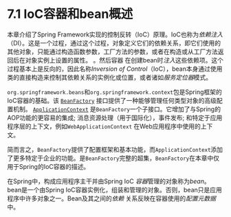 # 7.1 IoC容器和bean概述

本章介绍了Spring Framework实现的控制反转（IoC）原理。IoC也称为*依赖注入*（DI）。这是一个过程，通过这个过程，对象定义它们的依赖关系，即它们使用的其他对象，只能通过构造函数参数，工厂方法的参数，或者在构造或从工厂方法返回后在对象实例上设置的属性。 。然后容器 在创建bean时*注入*这些依赖项。这个过程基本上是反向的，因此名称*Inversion of Control*（IoC），bean本身通过使用类的直接构造来控制其依赖关系的实例化或位置，或者诸如*服务定位器*模式。

`org.springframework.beans`和`org.springframework.context`包是Spring框架的IoC容器的基础。该 [`BeanFactory`](https://docs.spring.io/spring-framework/docs/4.3.24.RELEASE/javadoc-api/org/springframework/beans/factory/BeanFactory.html) 接口提供了一种能够管理任何类型对象的高级配置机制。 [`ApplicationContext`](https://docs.spring.io/spring-framework/docs/4.3.24.RELEASE/javadoc-api/org/springframework/context/ApplicationContext.html) 是`BeanFactory`一个子接口。它增加了与Spring的AOP功能的更容易的集成; 消息资源处理（用于国际化），事件发布; 和特定于应用程序层的上下文，例如`WebApplicationContext` 在Web应用程序中使用的上下文。

简而言之，`BeanFactory`提供了配置框架和基本功能，而`ApplicationContext`添加了更多特定于企业的功能。是`BeanFactory`完整的超集，`BeanFactory`在本章中仅用于Spring的IoC容器的描述。

在Spring中，构成应用程序主干并由Spring IoC *容器*管理的对象称为*bean*。bean是一个由Spring IoC容器实例化，组装和管理的对象。否则，bean只是应用程序中许多对象之一。Bean及其之间的*依赖* 关系反映在容器使用的*配置元数据*中。